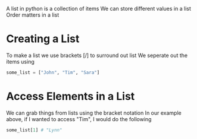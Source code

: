 A list in python is a collection of items
We can store different values in a list
Order matters in a list

# Creating a List
To make a list we use brackets [/] to surround out list
We seperate out the items using 

```python
some_list = ["John", "Tim", "Sara"]
```

# Access Elements in a List
We can grab things from lists using the bracket notation
In our example above, if I wanted to access "Tim", I would do the following 

```python
some_list[1] # "Lynn"
```

